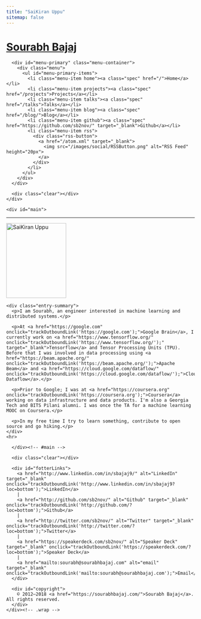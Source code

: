 ```yaml
---
title: "SaiKiran Uppu"
sitemap: false
---
```



<div id="container">
    <div class="wrap">
    <div id="header">
      <div id="branding">
        <h1 id="site-title">
          <a href="/" title="Sourabh Bajaj" rel="Home">Sourabh Bajaj</a>
        </h1>
      </div>

      <div id="menu-primary" class="menu-container">
        <div class="menu">
          <ul id="menu-primary-items">
            <li class="menu-item home"><a class="spec" href="/">Home</a></li>
            <li class="menu-item projects"><a class="spec" href="/projects">Projects</a></li>
            <li class="menu-item talks"><a class="spec" href="/talks">Talks</a></li>
            <li class="menu-item blog"><a class="spec" href="/blog/">Blog</a></li>
            <li class="menu-item github"><a class="spec" href="https://github.com/sb2nov/" target="_blank">Github</a></li>
            <li class="menu-item rss">
              <div class="rss-button">
                <a href="/atom.xml" target="_blank">
                  <img src="/images/social/RSSButton.png" alt="RSS Feed" height="20px">
                </a>
              </div>
            </li>
          </ul>
        </div>
      </div>

      <div class="clear"></div>
    </div>

    <div id="main">


<div id="content">
  <div class="hfeed">
  <hr>
  <div class="hentry post no-border">
    <img src="/images/contents/NN.png" alt="SaiKiran Uppu" class="archive-thumbnail home-thumbnail" width="160" height="200">

    <div class="entry-summary">
      <p>I am Sourabh, an engineer interested in machine learning and distributed systems.</p>

      <p>At <a href="https://google.com" onclick="trackOutboundLink('https://google.com');">Google Brain</a>, I currently work on <a href="https://www.tensorflow.org/" onclick="trackOutboundLink('https://www.tensorflow.org/');" target="_blank">Tensorflow</a> and Tensor Processing Units (TPU). Before that I was involved in data processing using <a href="https://beam.apache.org/" onclick="trackOutboundLink('https://beam.apache.org/');">Apache Beam</a> and <a href="https://cloud.google.com/dataflow/" onclick="trackOutboundLink('https://cloud.google.com/dataflow/');">Cloud Dataflow</a>.</p>

      <p>Prior to Google; I was at <a href="https://coursera.org" onclick="trackOutboundLink('https://coursera.org');">Coursera</a> working on data infrastructure and data products. I'm also a Georgia Tech and BITS Pilani alumni. I was once the TA for a machine learning MOOC on Coursera.</p>

      <p>In my free time I try to learn something, contribute to open source and go hiking.</p>
    </div>
    <hr>
  </div>
</div>

</div><!-- #content -->

      </div><!-- #main -->

      <div class="clear"></div>

      <div id="fotterLinks">
        <a href="http://www.linkedin.com/in/sbajaj9/" alt="LinkedIn" target="_blank" onclick="trackOutboundLink('http://www.linkedin.com/in/sbajaj9?loc=bottom');">LinkedIn</a>
        |
        <a href="http://github.com/sb2nov/" alt="Github" target="_blank" onclick="trackOutboundLink('http://github.com/?loc=bottom');">Github</a>
        |
        <a href="http://twitter.com/sb2nov/" alt="Twitter" target="_blank" onclick="trackOutboundLink('http://twitter.com/?loc=bottom');">Twitter</a>
        |
        <a href="https://speakerdeck.com/sb2nov/" alt="Speaker Deck" target="_blank" onclick="trackOutboundLink('https://speakerdeck.com/?loc=bottom');">Speaker Deck</a>
        |
        <a href="mailto:sourabh@sourabhbajaj.com" alt="email" target="_blank" onclick="trackOutboundLink('mailto:sourabh@sourabhbajaj.com');">Email</a>
      </div>

      <div id="copyright">
        © 2012–2018 <a href="https://sourabhbajaj.com/">Sourabh Bajaj</a>. All rights reserved.
      </div>
    </div><!-- .wrap -->
  </div>
